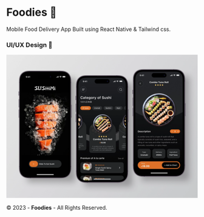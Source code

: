 # Foodies 🍔

Mobile Food Delivery App Built using React Native &amp; Tailwind css.

### UI/UX Design 🎨

<img src="./assets/Foodies-UI-UX-Design.png" alt="UI-UX-Design" />

&copy; 2023 - <b>Foodies</b> - All Rights Reserved.
